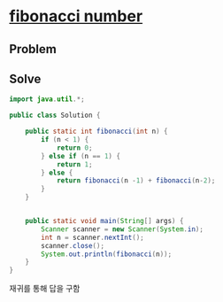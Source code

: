# [fibonacci number](https://www.hackerrank.com/challenges/ctci-fibonacci-numbers/problem?h_l=interview&playlist_slugs%5B%5D=interview-preparation-kit&playlist_slugs%5B%5D=recursion-backtracking)
## Problem
## Solve
```java
import java.util.*;

public class Solution {

    public static int fibonacci(int n) {
        if (n < 1) {
            return 0;
        } else if (n == 1) {
            return 1;
        } else {
            return fibonacci(n -1) + fibonacci(n-2);
        }
    }


    public static void main(String[] args) {
        Scanner scanner = new Scanner(System.in);
        int n = scanner.nextInt();
        scanner.close();
        System.out.println(fibonacci(n));
    }
}
```
재귀를 통해 답을 구함
